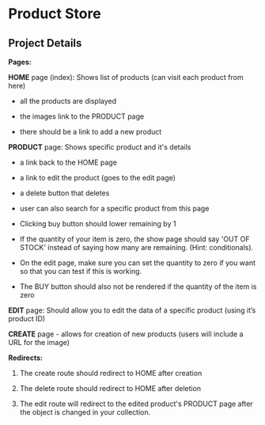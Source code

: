 # Product Store

## Project Details

__Pages:__


__HOME__ page (index):  Shows list of products (can visit each product from here)

 * all the products are displayed

 * the images link to the PRODUCT page
 
 * there should be a link to add a new product

__PRODUCT__ page: Shows specific product and it's details

* a link back to the HOME page

* a link to edit the product (goes to the edit page)

* a delete button that deletes

* user can also search for a specific product from this page

* Clicking buy button should lower remaining by 1

* If the quantity of your item is zero, the show page should say 'OUT OF STOCK' instead of saying how many are remaining. (Hint: conditionals).

* On the edit page, make sure you can set the quantity to zero if you want so that you can test if this is working.

* The BUY button should also not be rendered if the quantity of the item is zero

__EDIT__ page: Should allow you to edit the data of a specific product (using it’s product ID)

__CREATE__ page - allows for creation of new products (users will include a URL for the image)

__Redirects:__

1. The create route should redirect to HOME after creation

1. The delete route should redirect to HOME after deletion

1. The edit route will redirect to the edited product's PRODUCT page after the object is changed in your collection.
